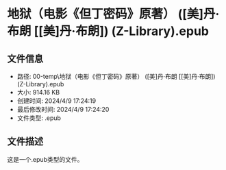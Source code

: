 ﻿# 地狱（电影《但丁密码》原著） ([美]丹·布朗 [[美]丹·布朗]) (Z-Library).epub

## 文件信息
- 路径: 00-temp\地狱（电影《但丁密码》原著） ([美]丹·布朗 [[美]丹·布朗]) (Z-Library).epub
- 大小: 914.16 KB
- 创建时间: 2024/4/9 17:24:19
- 最后修改时间: 2024/4/9 17:24:20
- 文件类型: .epub

## 文件描述
这是一个.epub类型的文件。

